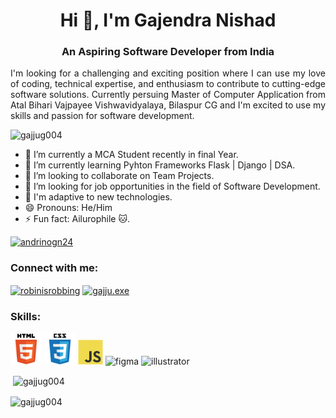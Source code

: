 <h1 align="center">Hi 👋, I'm Gajendra Nishad</h1>
<h3 align="center">An Aspiring Software Developer from India</h3>
<p align="justify">I'm looking for a challenging and exciting position where I can use my love of coding, technical expertise, and enthusiasm to contribute to cutting-edge software solutions. Currently persuing Master of Computer Application from Atal Bihari Vajpayee Vishwavidyalaya, Bilaspur CG and I'm excited to use my skills and passion for software development.
</p>
<p align="left"> <img src="https://komarev.com/ghpvc/?username=gajjug004&label=Profile%20views&color=0e75b6&style=flat" alt="gajjug004" /> </p>

- 🔭 I’m currently a MCA Student recently in final Year.
- 🌱 I’m currently learning Pyhton Frameworks Flask | Django | DSA.
- 👯 I’m looking to collaborate on Team Projects.
- 🤔 I’m looking for job opportunities in the field of Software Development.
- 💬 I'm adaptive to new technologies.
- 😄 Pronouns: He/Him
- ⚡ Fun fact: Ailurophile 🐱.

<p align="left"> <a href="https://twitter.com/andrinogn24" target="blank"><img src="https://img.shields.io/twitter/follow/andrinogn24?logo=twitter&style=for-the-badge" alt="andrinogn24" /></a> </p>

<h3 align="left">Connect with me:</h3>
<p align="left">
<a href="https://linkedin.com/in/gajju004" target="blank"><img align="center" src="https://raw.githubusercontent.com/rahuldkjain/github-profile-readme-generator/master/src/images/icons/Social/linked-in-alt.svg" alt="robinisrobbing" height="30" width="40" /></a>
<a href="https://instagram.com/gajju.exe" target="blank"><img align="center" src="https://raw.githubusercontent.com/rahuldkjain/github-profile-readme-generator/master/src/images/icons/Social/instagram.svg" alt="gajju.exe" height="30" width="40" /></a>
</p>

<h3 align="left">Skills:</h3>
<p align="left">
  <img src="https://raw.githubusercontent.com/devicons/devicon/master/icons/html5/html5-original-wordmark.svg" alt="html5" width="50" height="50"/>
  <img src="https://raw.githubusercontent.com/devicons/devicon/master/icons/css3/css3-original-wordmark.svg" alt="css3" width="50" height="50"/>
  <img src="https://raw.githubusercontent.com/devicons/devicon/master/icons/javascript/javascript-original.svg" alt="javascript" width="40" height="40"/>
  <img src="https://www.vectorlogo.zone/logos/figma/figma-icon.svg" alt="figma" width="40" height="40"/>
  <img src="https://www.vectorlogo.zone/logos/adobe_illustrator/adobe_illustrator-icon.svg" alt="illustrator" width="40" height="40"/>
</p>
  

<p>&nbsp;<img align="center" src="https://github-readme-stats.vercel.app/api?username=gajjug004&show_icons=true&locale=en" alt="gajjug004" /></p>

<p><img align="center" src="https://github-readme-streak-stats.herokuapp.com/?user=gajjug004&" alt="gajjug004" /></p>

